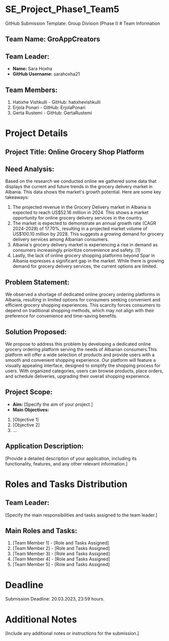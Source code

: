 # SE_Project_Phase1_Team5
GitHub Submission Template: Group Division (Phase I) # Team Information
## Team Name: GroAppCreators

## Team Leader:
- **Name:** Sara Hoxha
- **GitHub Username:** sarahoxha21

## Team Members:
1. Hatixhe Vishkulli - GitHub: hatixhevishkulli
2. Erjola Ponari - GitHub: ErjolaPonari
3. Gerta Rustemi - GitHub: GertaRustemi


# Project Details

## Project Title: Online Grocery Shop Platform
## Need Analysis: 
Based on the research we conducted online we gathered some data that displays the current and future trends in the grocery delivery market in Albania. This data shows the market's growth potential. Here are some key takeaways:
1. The projected revenue in the Grocery Delivery market in Albania is expected to reach US$52.16 million in 2024. This shows a market opportunity for online grocery delivery services in the country.
2. The market is expected to demonstrate an annual growth rate (CAGR 2024-2028) of 17.70%, resulting in a projected market volume of US$100.10 million by 2028. This suggests a growing demand for grocery delivery services among Albanian consumers.
3. Albania's grocery delivery market is experiencing a rise in demand as consumers increasingly prioritize convenience and safety. [1]
4. Lastly, the lack of online grocery shopping platforms beyond Spar in Albania expresses a significant gap in the market. While there is growing demand for grocery delivery services, the current options are limited.



## Problem Statement:
We observed a shortage of dedicated online grocery ordering platforms in Albania, resulting in limited options for consumers seeking convenient and efficient grocery shopping experiences. This scarcity forces consumers to depend on traditional shopping methods, which may not align with their preference for convenience and time-saving benefits.


## Solution Proposed:
We propose to address this problem by developing a dedicated online grocery ordering platform serving the needs of Albanian consumers.This platform will offer a wide selection of products and provide users with a smooth and convenient shopping experience. 
Our platform will feature a visually appealing interface, designed to simplify the shopping process for users. With organized categories, users can browse products, place orders, and schedule deliveries, upgrading their overall shopping experience.


## Project Scope:
- **Aim:** [Specify the aim of your project.]
- **Main Objectives:**
1. [Objective 1]
2. [Objective 2]
3. ...

## Application Description:
[Provide a detailed description of your application, including its functionality, features, and any other
relevant information.]

# Roles and Tasks Distribution

## Team Leader:

[Specify the main responsibilities and tasks assigned to the team leader.]

## Main Roles and Tasks:
1. [Team Member 1] - [Role and Tasks Assigned]
2. [Team Member 2] - [Role and Tasks Assigned]
3. [Team Member 3] - [Role and Tasks Assigned]
4. [Team Member 4] - [Role and Tasks Assigned]
5. [Team Member 5] - [Role and Tasks Assigned]

# Deadline
Submission Deadline: 20.03.2023, 23:59 hours.

# Additional Notes
[Include any additional notes or instructions for the submission.]

